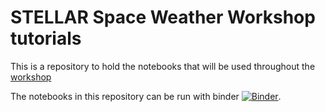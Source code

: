 STELLAR Space Weather Workshop tutorials
========================================

This is a repository to hold the notebooks that will be used throughout the [workshop](https://lofar.ie/stellar-sww/) 

The notebooks in this repository can be run with binder 
[![Binder](https://mybinder.org/badge_logo.svg)](
https://mybinder.org/v2/gh/TCDSolar/STELLAR_SSW_tutorials/HEAD).

